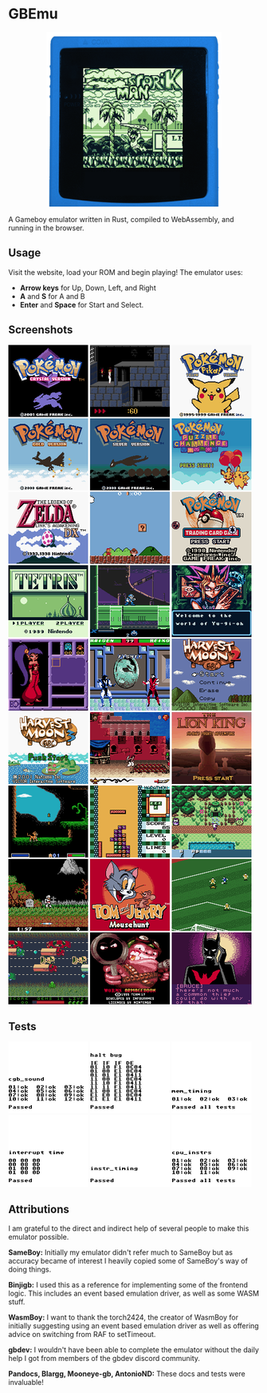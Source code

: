 # GBEmu

<p align="center">
  <img width="350" height="350" alt="cover image showing prehistorik man" src="https://raw.githubusercontent.com/BlueBlazin/gbemu/master/screenshots/cover.png">
</p>

A Gameboy emulator written in Rust, compiled to WebAssembly, and running in the browser.

## Usage

Visit the website, load your ROM and begin playing! The emulator uses:

- **Arrow keys** for Up, Down, Left, and Right
- **A** and **S** for A and B
- **Enter** and **Space** for Start and Select.

## Screenshots

![3](https://raw.githubusercontent.com/BlueBlazin/gbemu/master/screenshots/3.png)
![1](https://raw.githubusercontent.com/BlueBlazin/gbemu/master/screenshots/1.png)
![2](https://raw.githubusercontent.com/BlueBlazin/gbemu/master/screenshots/2.png)
![4](https://raw.githubusercontent.com/BlueBlazin/gbemu/master/screenshots/4.png)
![5](https://raw.githubusercontent.com/BlueBlazin/gbemu/master/screenshots/5.png)
![6](https://raw.githubusercontent.com/BlueBlazin/gbemu/master/screenshots/6.png)
![7](https://raw.githubusercontent.com/BlueBlazin/gbemu/master/screenshots/7.png)
![8](https://raw.githubusercontent.com/BlueBlazin/gbemu/master/screenshots/8.png)
![9](https://raw.githubusercontent.com/BlueBlazin/gbemu/master/screenshots/9.png)
![10](https://raw.githubusercontent.com/BlueBlazin/gbemu/master/screenshots/10.png)
![11](https://raw.githubusercontent.com/BlueBlazin/gbemu/master/screenshots/11.png)
![12](https://raw.githubusercontent.com/BlueBlazin/gbemu/master/screenshots/12.png)
![13](https://raw.githubusercontent.com/BlueBlazin/gbemu/master/screenshots/13.png)
![14](https://raw.githubusercontent.com/BlueBlazin/gbemu/master/screenshots/14.png)
![15](https://raw.githubusercontent.com/BlueBlazin/gbemu/master/screenshots/15.png)
![16](https://raw.githubusercontent.com/BlueBlazin/gbemu/master/screenshots/16.png)
![17](https://raw.githubusercontent.com/BlueBlazin/gbemu/master/screenshots/17.png)
![18](https://raw.githubusercontent.com/BlueBlazin/gbemu/master/screenshots/18.png)
![19](https://raw.githubusercontent.com/BlueBlazin/gbemu/master/screenshots/19.png)
![20](https://raw.githubusercontent.com/BlueBlazin/gbemu/master/screenshots/20.png)
![21](https://raw.githubusercontent.com/BlueBlazin/gbemu/master/screenshots/21.png)
![22](https://raw.githubusercontent.com/BlueBlazin/gbemu/master/screenshots/22.png)
![23](https://raw.githubusercontent.com/BlueBlazin/gbemu/master/screenshots/23.png)
![24](https://raw.githubusercontent.com/BlueBlazin/gbemu/master/screenshots/24.png)
![25](https://raw.githubusercontent.com/BlueBlazin/gbemu/master/screenshots/25.png)
![26](https://raw.githubusercontent.com/BlueBlazin/gbemu/master/screenshots/26.png)
![27](https://raw.githubusercontent.com/BlueBlazin/gbemu/master/screenshots/27.png)

## Tests

![1](https://raw.githubusercontent.com/BlueBlazin/gbemu/master/screenshots/blargg/1.png)
![2](https://raw.githubusercontent.com/BlueBlazin/gbemu/master/screenshots/blargg/2.png)
![3](https://raw.githubusercontent.com/BlueBlazin/gbemu/master/screenshots/blargg/3.png)
![4](https://raw.githubusercontent.com/BlueBlazin/gbemu/master/screenshots/blargg/4.png)
![5](https://raw.githubusercontent.com/BlueBlazin/gbemu/master/screenshots/blargg/5.png)
![6](https://raw.githubusercontent.com/BlueBlazin/gbemu/master/screenshots/blargg/6.png)

## Attributions

I am grateful to the direct and indirect help of several people to make this emulator possible.

**SameBoy:** Initially my emulator didn't refer much to SameBoy but as accuracy became of interest I heavily copied some of SameBoy's way of doing things.

**Binjigb:** I used this as a reference for implementing some of the frontend logic. This includes an event based emulation driver, as well as some WASM stuff.

**WasmBoy:** I want to thank the torch2424, the creator of WasmBoy for initially suggesting using an event based emulation driver as well as offering advice on switching from RAF to setTimeout.

**gbdev:** I wouldn't have been able to complete the emulator without the daily help I got from members of the gbdev discord community.

**Pandocs, Blargg, Mooneye-gb, AntonioND:** These docs and tests were invaluable!
